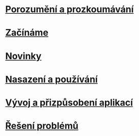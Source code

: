 # [Porozumění a prozkoumávání](/intune/understand-explore/introduction-to-microsoft-intune)
# [Začínáme](/intune/get-started/what-to-know-before-you-start-microsoft-intune)
# [Novinky](/intune/whats-new/whats-new-in-microsoft-intune)
<!-- # [Plan and Design](/intune/plan-design/ways-to-do-enterprise-mobility) -->
# [Nasazení a používání](/intune/deploy-use/overview-of-device-and-app-lifecycles-in-microsoft-intune)
# [Vývoj a přizpůsobení aplikací](/intune/develop/intune-app-sdk)
# [Řešení problémů](/intune/troubleshoot/general-troubleshooting-tips-for-microsoft-intune)


<!--HONumber=Sep16_HO5-->


